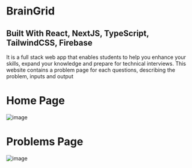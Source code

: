 # BrainGrid

## <b>Built With React, NextJS, TypeScript, TailwindCSS, Firebase</b>

It is a full stack web app that enables students to help you enhance your skills, expand your knowledge and prepare for technical interviews. This website contains a problem page for each questions, describing the problem, inputs and output

# Home Page
![image](https://github.com/dhrumishah/BrainGrid/assets/84569241/c6ef4a65-a3ce-4c18-8d4a-8300377e3287)

# Problems Page
![image](https://github.com/dhrumishah/BrainGrid/assets/84569241/afa86c94-bdb9-4c99-830b-c898500f2af2)
